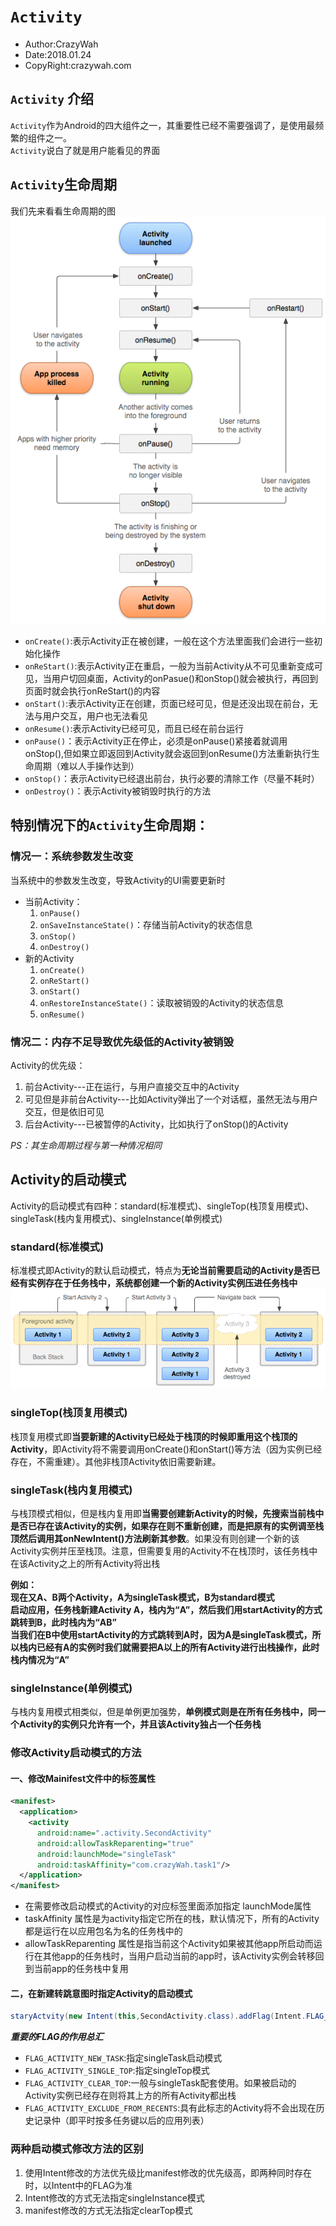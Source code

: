 # `Activity`
* Author:CrazyWah
* Date:2018.01.24
* CopyRight:crazywah.com

## `Activity` 介绍
`Activity`作为Android的四大组件之一，其重要性已经不需要强调了，是使用最频繁的组件之一。<br/>
`Activity`说白了就是用户能看见的界面

## `Activity`生命周期
我们先来看看生命周期的图<br/>
![Android_lifecycle](src\activity_lifecycle.png)

* `onCreate()`:表示Activity正在被创建，一般在这个方法里面我们会进行一些初始化操作
* `onReStart()`:表示Activity正在重启，一般为当前Activity从不可见重新变成可见，当用户切回桌面，Activity的onPasue()和onStop()就会被执行，再回到页面时就会执行onReStart()的内容
* `onStart()`:表示Activity正在创建，页面已经可见，但是还没出现在前台，无法与用户交互，用户也无法看见
* `onResume()`:表示Activity已经可见，而且已经在前台运行
* `onPause()`：表示Activity正在停止，必须是onPause()紧接着就调用onStop(),但如果立即返回到Activity就会返回到onResume()方法重新执行生命周期（难以人手操作达到）
* `onStop()`：表示Activity已经退出前台，执行必要的清除工作（尽量不耗时）
* `onDestroy()`：表示Activity被销毁时执行的方法

## 特别情况下的`Activity`生命周期：
### 情况一：系统参数发生改变
当系统中的参数发生改变，导致Activity的UI需要更新时
* 当前Activity：
  1. `onPause()`
  2. `onSaveInstanceState()`：存储当前Activity的状态信息
  3. `onStop()`
  4. `onDestroy()`
* 新的Activity
  1. `onCreate()`
  2. `onReStart()`
  3. `onStart()`
  4. `onRestoreInstanceState()`：读取被销毁的Activity的状态信息
  4. `onResume()`

### 情况二：内存不足导致优先级低的Activity被销毁
Activity的优先级：
1. 前台Activity---正在运行，与用户直接交互中的Activity
2. 可见但是非前台Activity---比如Activity弹出了一个对话框，虽然无法与用户交互，但是依旧可见
3. 后台Activity---已被暂停的Activity，比如执行了onStop()的Activity

*PS：其生命周期过程与第一种情况相同*

## Activity的启动模式
Activity的启动模式有四种：standard(标准模式)、singleTop(栈顶复用模式)、singleTask(栈内复用模式)、singleInstance(单例模式)
### standard(标准模式)
标准模式即Activity的默认启动模式，特点为**无论当前需要启动的Activity是否已经有实例存在于任务栈中，系统都创建一个新的Activity实例压进任务栈中**
![标准模式图示](src\diagram_backstack.png)

### singleTop(栈顶复用模式)
栈顶复用模式即**当要新建的Activity已经处于栈顶的时候即重用这个栈顶的Activity**，即Activity将不需要调用onCreate()和onStart()等方法（因为实例已经存在，不需重建）。其他非栈顶Activity依旧需要新建。

### singleTask(栈内复用模式)
与栈顶模式相似，但是栈内复用即**当需要创建新Activity的时候，先搜索当前栈中是否已存在该Activity的实例，如果存在则不重新创建，而是把原有的实例调至栈顶然后调用其onNewIntent()方法刷新其参数**。如果没有则创建一个新的该Activity实例并压至栈顶。注意，但需要复用的Activity不在栈顶时，该任务栈中在该Activity之上的所有Activity将出栈

**例如：<br/>现在又A、B两个Activity，A为singleTask模式，B为standard模式<br/>启动应用，任务栈新建Activity A，栈内为“A”，然后我们用startActivity的方式跳转到B，此时栈内为“AB”<br/>当我们在B中使用startActivity的方式跳转到A时，因为A是singleTask模式，所以栈内已经有A的实例时我们就需要把A以上的所有Activity进行出栈操作，此时栈内情况为“A”**

### singleInstance(单例模式)
与栈内复用模式相类似，但是单例更加强势，**单例模式则是在所有任务栈中，同一个Activity的实例只允许有一个，并且该Activity独占一个任务栈**

### 修改Activity启动模式的方法
#### 一、修改Mainifest文件中的标签属性
```xml
<manifest>
  <application>
    <activity
      android:name=".activity.SecondActivity"
      android:allowTaskReparenting="true"
      android:launchMode="singleTask"
      android:taskAffinity="com.crazyWah.task1"/>
  </application>
</manifest>
```
* 在需要修改启动模式的Activity的对应标签里面添加指定 launchMode属性
* taskAffinity 属性是为activity指定它所在的栈，默认情况下，所有的Activity都是运行在以应用包名为名的任务栈中的
* allowTaskReparenting 属性是指当前这个Activity如果被其他app所启动而运行在其他app的任务栈时，当用户启动当前的app时，该Activity实例会转移回到当前app的任务栈中复用

#### 二，在新建转跳意图时指定Activity的启动模式
```Java
staryActvity(new Intent(this,SecondActivity.class).addFlag(Intent.FLAG_ACTIVITY_NEW_TASK));
```

***重要的FLAG的作用总汇***
* `FLAG_ACTIVITY_NEW_TASK`:指定singleTask启动模式
* `FLAG_ACTIVITY_SINGLE_TOP`:指定singleTop模式
* `FLAG_ACTIVITY_CLEAR_TOP`:一般与singleTask配套使用。如果被启动的Activity实例已经存在则将其上方的所有Activity都出栈
* `FLAG_ACTIVITY_EXCLUDE_FROM_RECENTS`:具有此标志的Activity将不会出现在历史记录仲（即平时按多任务键以后的应用列表）

### 两种启动模式修改方法的区别
1. 使用Intent修改的方法优先级比manifest修改的优先级高，即两种同时存在时，以Intent中的FLAG为准
2. Intent修改的方式无法指定singleInstance模式
3. manifest修改的方式无法指定clearTop模式
